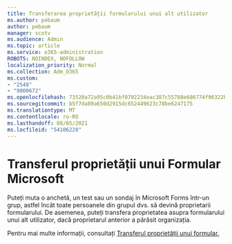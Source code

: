 ```yaml
---
title: Transferarea proprietății formularului unui alt utilizator
ms.author: pebaum
author: pebaum
manager: scotv
ms.audience: Admin
ms.topic: article
ms.service: o365-administration
ROBOTS: NOINDEX, NOFOLLOW
localization_priority: Normal
ms.collection: Adm_O365
ms.custom:
- "2548"
- "9000672"
ms.openlocfilehash: 73520a72a95c0b41bf0792234eac387c55788e686774f96322b202fb82b12eb6
ms.sourcegitcommit: b5f7da89a650d2915dc652449623c78be6247175
ms.translationtype: MT
ms.contentlocale: ro-RO
ms.lasthandoff: 08/05/2021
ms.locfileid: "54106228"
---
```

# <a name="transfer-ownership-of-a-microsoft-form"></a>Transferul proprietății unui Formular Microsoft

Puteți muta o anchetă, un test sau un sondaj în Microsoft Forms într-un grup, astfel încât toate persoanele din grupul dvs. să devină proprietarii formularului. De asemenea, puteți transfera proprietatea asupra formularului unui alt utilizator, dacă proprietarul anterior a părăsit organizația.

Pentru mai multe informații, consultați [Transferul proprietății unui formular.](https://support.office.com/article/Transfer-ownership-of-a-form-921a6361-a4e5-44ea-bce9-c4ed63aa54b4)